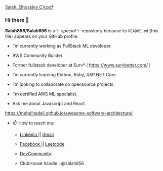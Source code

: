 [Salah_Elhossiny_CV.pdf](https://github.com/Salah856/Salah856/files/6413597/Salah_Elhossiny_CV.pdf)  
  
### Hi there 👋    
    
**Salah856/Salah856** is a ✨  _special_  ✨ repository because its `README.md` (this file) appears on your GitHub profile.
  
- I’m currently working as FullStack ML developer.     
- AWS Community Builder.
 
- Former fullstack developer at Surv* ( https://www.survbetter.com/ )
- I’m currently learning Python, Ruby, ASP.NET Core. 
- I’m looking to collaborate on opensource projects. 

- I'm certified AWS ML specialist. 
- Ask me about Javascript and React.  

https://mehdihadeli.github.io/awesome-software-architecture/ 
     
- 📫 How to reach me: 

  - <a href="https://www.linkedin.com/in/salah-elhossiny/"> Linkedin </a>  || <a href="mailto:salah.othman.elhossiny@gmail.com"> Gmail </a>  
   
  - <a href="https://www.facebook.com/salah.elhossiny.315"> Facebook </a> || <a href="https://leetcode.com/user0065w/"> Leetcode </a>
     
  - <a href="https://dev.to/salah856"> DevCommunity </a> 
   
  - ClubHouse handle : @salah856  

 

